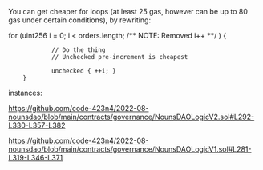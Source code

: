 You can get cheaper for loops (at least 25 gas, however can be up to 80 gas under certain conditions), by rewriting:

 for (uint256 i = 0; i < orders.length; /** NOTE: Removed i++ **/ ) {

                // Do the thing
                // Unchecked pre-increment is cheapest

                unchecked { ++i; }
        }       

instances: 

https://github.com/code-423n4/2022-08-nounsdao/blob/main/contracts/governance/NounsDAOLogicV2.sol#L292-L330-L357-L382

https://github.com/code-423n4/2022-08-nounsdao/blob/main/contracts/governance/NounsDAOLogicV1.sol#L281-L319-L346-L371

